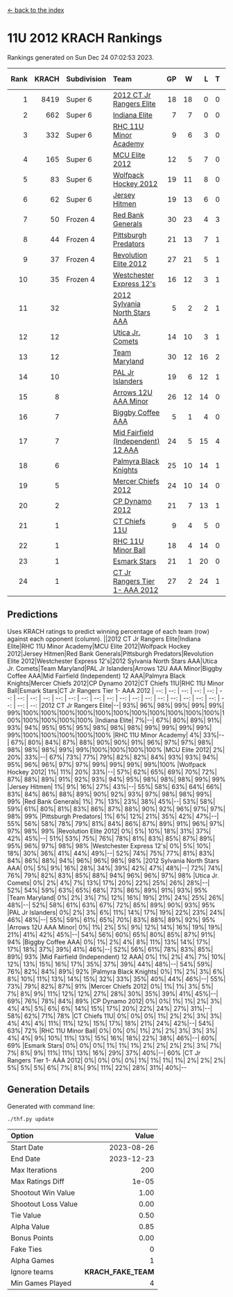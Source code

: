 [<- back to the index](readme.md)
# 11U 2012 KRACH Rankings
Rankings generated on Sun Dec 24 07:02:53 2023.

Rank|KRACH|Subdivision|Team|GP|W|L|T|OTW|OTL|SoS|Exp Wins|Win Diff
---:|---:|:---|:---|---:|---:|---:|---:|---:|---:|---:|---:|---:
1|8419|Super 6|[2012 CT Jr Rangers Elite](https://gamesheetstats.com/seasons/3664/teams/140909/schedule)|18|18|0|0|1|0|93|18.8|-0.1
2|662|Super 6|[Indiana Elite](https://gamesheetstats.com/seasons/3664/teams/144355/schedule)|7|7|0|0|0|0|13|7.9|0.0
3|332|Super 6|[RHC 11U Minor Academy](https://gamesheetstats.com/seasons/3664/teams/140913/schedule)|9|6|3|0|0|1|1740|6.8|-0.0
4|165|Super 6|[MCU Elite 2012](https://gamesheetstats.com/seasons/3664/teams/140908/schedule)|12|5|7|0|2|2|2677|5.8|-0.0
5|83|Super 6|[Wolfpack Hockey 2012](https://gamesheetstats.com/seasons/3664/teams/140914/schedule)|19|11|8|0|1|2|919|11.8|-0.0
6|62|Super 6|[Jersey Hitmen](https://gamesheetstats.com/seasons/3664/teams/140915/schedule)|19|13|6|0|0|0|885|13.9|0.0
7|50|Frozen 4|[Red Bank Generals](https://gamesheetstats.com/seasons/3664/teams/140916/schedule)|30|23|4|3|3|0|15|25.4|0.0
8|44|Frozen 4|[Pittsburgh Predators](https://gamesheetstats.com/seasons/3664/teams/140925/schedule)|21|13|7|1|0|1|788|14.4|0.0
9|37|Frozen 4|[Revolution Elite 2012](https://gamesheetstats.com/seasons/3664/teams/140924/schedule)|27|21|5|1|1|1|13|22.4|0.0
10|35|Frozen 4|[Westchester Express 12's](https://gamesheetstats.com/seasons/3664/teams/140919/schedule)|16|12|3|1|2|1|15|13.4|0.0
11|32||[2012 Sylvania North Stars AAA](https://gamesheetstats.com/seasons/3664/teams/162461/schedule)|5|2|2|1|0|0|226|3.4|0.0
12|12||[Utica Jr. Comets](https://gamesheetstats.com/seasons/3664/teams/140923/schedule)|14|10|3|1|2|0|9|11.4|0.0
13|12||[Team Maryland](https://gamesheetstats.com/seasons/3664/teams/140928/schedule)|30|12|16|2|1|0|1123|13.9|0.0
14|10||[PAL Jr Islanders](https://gamesheetstats.com/seasons/3664/teams/140921/schedule)|19|6|12|1|0|2|868|7.4|0.0
15|8||[Arrows 12U AAA Minor](https://gamesheetstats.com/seasons/3664/teams/140920/schedule)|26|12|14|0|2|0|24|12.9|0.0
16|7||[Biggby Coffee AAA](https://gamesheetstats.com/seasons/3664/teams/144354/schedule)|5|1|4|0|0|0|230|1.9|0.0
17|7||[Mid Fairfield (Independent) 12 AAA](https://gamesheetstats.com/seasons/3664/teams/140910/schedule)|24|5|15|4|1|2|29|7.9|0.0
18|6||[Palmyra Black Knights](https://gamesheetstats.com/seasons/3664/teams/140927/schedule)|25|10|14|1|0|1|16|11.4|0.0
19|5||[Mercer Chiefs 2012](https://gamesheetstats.com/seasons/3664/teams/140918/schedule)|24|10|14|0|0|1|12|10.9|0.0
20|2||[CP Dynamo 2012](https://gamesheetstats.com/seasons/3664/teams/140922/schedule)|21|7|13|1|1|0|16|8.4|0.0
21|1||[CT Chiefs 11U](https://gamesheetstats.com/seasons/3664/teams/140912/schedule)|9|4|5|0|0|1|3|4.9|0.0
22|1||[RHC 11U Minor Ball](https://gamesheetstats.com/seasons/3664/teams/140917/schedule)|18|4|14|0|0|2|13|4.9|0.0
23|1||[Esmark Stars](https://gamesheetstats.com/seasons/3664/teams/140926/schedule)|21|1|20|0|0|0|61|1.9|0.0
24|1||[CT Jr Rangers Tier 1- AAA 2012](https://gamesheetstats.com/seasons/3664/teams/140911/schedule)|27|2|24|1|0|0|20|3.4|0.0

## Predictions
Uses KRACH ratings to predict winning percentage of each team (row) against each opponent (column).
||2012 CT Jr Rangers Elite|Indiana Elite|RHC 11U Minor Academy|MCU Elite 2012|Wolfpack Hockey 2012|Jersey Hitmen|Red Bank Generals|Pittsburgh Predators|Revolution Elite 2012|Westchester Express 12's|2012 Sylvania North Stars AAA|Utica Jr. Comets|Team Maryland|PAL Jr Islanders|Arrows 12U AAA Minor|Biggby Coffee AAA|Mid Fairfield (Independent) 12 AAA|Palmyra Black Knights|Mercer Chiefs 2012|CP Dynamo 2012|CT Chiefs 11U|RHC 11U Minor Ball|Esmark Stars|CT Jr Rangers Tier 1- AAA 2012
| --: | --: | --: | --: | --: | --: | --: | --: | --: | --: | --: | --: | --: | --: | --: | --: | --: | --: | --: | --: | --: | --: | --: | --: | --: 
|2012 CT Jr Rangers Elite|--| 93%| 96%| 98%| 99%| 99%| 99%| 99%|100%|100%|100%|100%|100%|100%|100%|100%|100%|100%|100%|100%|100%|100%|100%|100%
|Indiana Elite|  7%|--| 67%| 80%| 89%| 91%| 93%| 94%| 95%| 95%| 95%| 98%| 98%| 98%| 99%| 99%| 99%| 99%| 99%|100%|100%|100%|100%|100%
|RHC 11U Minor Academy|  4%| 33%|--| 67%| 80%| 84%| 87%| 88%| 90%| 90%| 91%| 96%| 97%| 97%| 98%| 98%| 98%| 98%| 99%| 99%|100%|100%|100%|100%
|MCU Elite 2012|  2%| 20%| 33%|--| 67%| 73%| 77%| 79%| 82%| 82%| 84%| 93%| 93%| 94%| 95%| 96%| 96%| 97%| 97%| 99%| 99%| 99%| 99%|100%
|Wolfpack Hockey 2012|  1%| 11%| 20%| 33%|--| 57%| 62%| 65%| 69%| 70%| 72%| 87%| 88%| 89%| 91%| 92%| 93%| 94%| 95%| 98%| 98%| 98%| 99%| 99%
|Jersey Hitmen|  1%|  9%| 16%| 27%| 43%|--| 55%| 58%| 63%| 64%| 66%| 83%| 84%| 86%| 88%| 89%| 90%| 92%| 93%| 97%| 98%| 98%| 99%| 99%
|Red Bank Generals|  1%|  7%| 13%| 23%| 38%| 45%|--| 53%| 58%| 59%| 61%| 80%| 81%| 83%| 86%| 87%| 88%| 90%| 92%| 96%| 97%| 97%| 98%| 99%
|Pittsburgh Predators|  1%|  6%| 12%| 21%| 35%| 42%| 47%|--| 55%| 56%| 58%| 78%| 79%| 81%| 84%| 86%| 87%| 89%| 91%| 96%| 97%| 97%| 98%| 99%
|Revolution Elite 2012|  0%|  5%| 10%| 18%| 31%| 37%| 42%| 45%|--| 51%| 53%| 75%| 76%| 78%| 81%| 83%| 85%| 87%| 89%| 95%| 96%| 97%| 98%| 98%
|Westchester Express 12's|  0%|  5%| 10%| 18%| 30%| 36%| 41%| 44%| 49%|--| 52%| 74%| 75%| 77%| 81%| 83%| 84%| 86%| 88%| 94%| 96%| 96%| 98%| 98%
|2012 Sylvania North Stars AAA|  0%|  5%|  9%| 16%| 28%| 34%| 39%| 42%| 47%| 48%|--| 72%| 74%| 76%| 79%| 82%| 83%| 85%| 88%| 94%| 96%| 96%| 97%| 98%
|Utica Jr. Comets|  0%|  2%|  4%|  7%| 13%| 17%| 20%| 22%| 25%| 26%| 28%|--| 52%| 54%| 59%| 63%| 65%| 68%| 73%| 86%| 89%| 91%| 93%| 95%
|Team Maryland|  0%|  2%|  3%|  7%| 12%| 16%| 19%| 21%| 24%| 25%| 26%| 48%|--| 52%| 58%| 61%| 63%| 67%| 72%| 85%| 89%| 90%| 93%| 95%
|PAL Jr Islanders|  0%|  2%|  3%|  6%| 11%| 14%| 17%| 19%| 22%| 23%| 24%| 46%| 48%|--| 55%| 59%| 61%| 65%| 70%| 83%| 88%| 89%| 92%| 95%
|Arrows 12U AAA Minor|  0%|  1%|  2%|  5%|  9%| 12%| 14%| 16%| 19%| 19%| 21%| 41%| 42%| 45%|--| 54%| 56%| 60%| 65%| 80%| 85%| 87%| 91%| 94%
|Biggby Coffee AAA|  0%|  1%|  2%|  4%|  8%| 11%| 13%| 14%| 17%| 17%| 18%| 37%| 39%| 41%| 46%|--| 52%| 56%| 61%| 78%| 83%| 85%| 89%| 93%
|Mid Fairfield (Independent) 12 AAA|  0%|  1%|  2%|  4%|  7%| 10%| 12%| 13%| 15%| 16%| 17%| 35%| 37%| 39%| 44%| 48%|--| 54%| 59%| 76%| 82%| 84%| 89%| 92%
|Palmyra Black Knights|  0%|  1%|  2%|  3%|  6%|  8%| 10%| 11%| 13%| 14%| 15%| 32%| 33%| 35%| 40%| 44%| 46%|--| 55%| 73%| 79%| 82%| 87%| 91%
|Mercer Chiefs 2012|  0%|  1%|  1%|  3%|  5%|  7%|  8%|  9%| 11%| 12%| 12%| 27%| 28%| 30%| 35%| 39%| 41%| 45%|--| 69%| 76%| 78%| 84%| 89%
|CP Dynamo 2012|  0%|  0%|  1%|  1%|  2%|  3%|  4%|  4%|  5%|  6%|  6%| 14%| 15%| 17%| 20%| 22%| 24%| 27%| 31%|--| 58%| 62%| 71%| 78%
|CT Chiefs 11U|  0%|  0%|  0%|  1%|  2%|  2%|  3%|  3%|  4%|  4%|  4%| 11%| 11%| 12%| 15%| 17%| 18%| 21%| 24%| 42%|--| 54%| 63%| 72%
|RHC 11U Minor Ball|  0%|  0%|  0%|  1%|  2%|  2%|  3%|  3%|  3%|  4%|  4%|  9%| 10%| 11%| 13%| 15%| 16%| 18%| 22%| 38%| 46%|--| 60%| 69%
|Esmark Stars|  0%|  0%|  0%|  1%|  1%|  1%|  2%|  2%|  2%|  2%|  3%|  7%|  7%|  8%|  9%| 11%| 11%| 13%| 16%| 29%| 37%| 40%|--| 60%
|CT Jr Rangers Tier 1- AAA 2012|  0%|  0%|  0%|  0%|  1%|  1%|  1%|  1%|  2%|  2%|  2%|  5%|  5%|  5%|  6%|  7%|  8%|  9%| 11%| 22%| 28%| 31%| 40%|--

## Generation Details

Generated with command line:
```
./thf.py update
```

| Option | Value |
| :----- | ----: |
| Start Date | 2023-08-26 |
| End Date | 2023-12-23 |
| Max Iterations | 200 |
| Max Ratings Diff | 1e-05 |
| Shootout Win Value | 1.00 |
| Shootout Loss Value | 0.00 |
| Tie Value | 0.50 |
| Alpha Value | 0.85 |
| Bonus Points | 0.00 |
| Fake Ties | 0 |
| Alpha Games | 1 |
| Ignore teams | __KRACH_FAKE_TEAM__ |
| Min Games Played | 4 |

